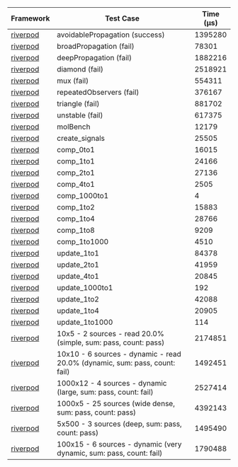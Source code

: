 | Framework | Test Case | Time (μs) |
| --- | --- | --- |
| [riverpod](https://github.com/rrousselGit/riverpod) | avoidablePropagation (success) | 1395280 |
| [riverpod](https://github.com/rrousselGit/riverpod) | broadPropagation (fail) | 78301 |
| [riverpod](https://github.com/rrousselGit/riverpod) | deepPropagation (fail) | 1882216 |
| [riverpod](https://github.com/rrousselGit/riverpod) | diamond (fail) | 2518921 |
| [riverpod](https://github.com/rrousselGit/riverpod) | mux (fail) | 554311 |
| [riverpod](https://github.com/rrousselGit/riverpod) | repeatedObservers (fail) | 376167 |
| [riverpod](https://github.com/rrousselGit/riverpod) | triangle (fail) | 881702 |
| [riverpod](https://github.com/rrousselGit/riverpod) | unstable (fail) | 617375 |
| [riverpod](https://github.com/rrousselGit/riverpod) | molBench | 12179 |
| [riverpod](https://github.com/rrousselGit/riverpod) | create_signals | 25505 |
| [riverpod](https://github.com/rrousselGit/riverpod) | comp_0to1 | 16015 |
| [riverpod](https://github.com/rrousselGit/riverpod) | comp_1to1 | 24166 |
| [riverpod](https://github.com/rrousselGit/riverpod) | comp_2to1 | 27136 |
| [riverpod](https://github.com/rrousselGit/riverpod) | comp_4to1 | 2505 |
| [riverpod](https://github.com/rrousselGit/riverpod) | comp_1000to1 | 4 |
| [riverpod](https://github.com/rrousselGit/riverpod) | comp_1to2 | 15883 |
| [riverpod](https://github.com/rrousselGit/riverpod) | comp_1to4 | 28766 |
| [riverpod](https://github.com/rrousselGit/riverpod) | comp_1to8 | 9209 |
| [riverpod](https://github.com/rrousselGit/riverpod) | comp_1to1000 | 4510 |
| [riverpod](https://github.com/rrousselGit/riverpod) | update_1to1 | 84378 |
| [riverpod](https://github.com/rrousselGit/riverpod) | update_2to1 | 41959 |
| [riverpod](https://github.com/rrousselGit/riverpod) | update_4to1 | 20845 |
| [riverpod](https://github.com/rrousselGit/riverpod) | update_1000to1 | 192 |
| [riverpod](https://github.com/rrousselGit/riverpod) | update_1to2 | 42088 |
| [riverpod](https://github.com/rrousselGit/riverpod) | update_1to4 | 20905 |
| [riverpod](https://github.com/rrousselGit/riverpod) | update_1to1000 | 114 |
| [riverpod](https://github.com/rrousselGit/riverpod) | 10x5 - 2 sources - read 20.0% (simple, sum: pass, count: pass) | 2174851 |
| [riverpod](https://github.com/rrousselGit/riverpod) | 10x10 - 6 sources - dynamic - read 20.0% (dynamic, sum: pass, count: fail) | 1492451 |
| [riverpod](https://github.com/rrousselGit/riverpod) | 1000x12 - 4 sources - dynamic (large, sum: pass, count: fail) | 2527414 |
| [riverpod](https://github.com/rrousselGit/riverpod) | 1000x5 - 25 sources (wide dense, sum: pass, count: pass) | 4392143 |
| [riverpod](https://github.com/rrousselGit/riverpod) | 5x500 - 3 sources (deep, sum: pass, count: pass) | 1495490 |
| [riverpod](https://github.com/rrousselGit/riverpod) | 100x15 - 6 sources - dynamic (very dynamic, sum: pass, count: fail) | 1790488 |
